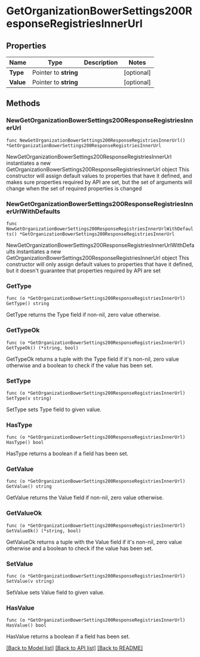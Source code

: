 # GetOrganizationBowerSettings200ResponseRegistriesInnerUrl

## Properties

Name | Type | Description | Notes
------------ | ------------- | ------------- | -------------
**Type** | Pointer to **string** |  | [optional] 
**Value** | Pointer to **string** |  | [optional] 

## Methods

### NewGetOrganizationBowerSettings200ResponseRegistriesInnerUrl

`func NewGetOrganizationBowerSettings200ResponseRegistriesInnerUrl() *GetOrganizationBowerSettings200ResponseRegistriesInnerUrl`

NewGetOrganizationBowerSettings200ResponseRegistriesInnerUrl instantiates a new GetOrganizationBowerSettings200ResponseRegistriesInnerUrl object
This constructor will assign default values to properties that have it defined,
and makes sure properties required by API are set, but the set of arguments
will change when the set of required properties is changed

### NewGetOrganizationBowerSettings200ResponseRegistriesInnerUrlWithDefaults

`func NewGetOrganizationBowerSettings200ResponseRegistriesInnerUrlWithDefaults() *GetOrganizationBowerSettings200ResponseRegistriesInnerUrl`

NewGetOrganizationBowerSettings200ResponseRegistriesInnerUrlWithDefaults instantiates a new GetOrganizationBowerSettings200ResponseRegistriesInnerUrl object
This constructor will only assign default values to properties that have it defined,
but it doesn't guarantee that properties required by API are set

### GetType

`func (o *GetOrganizationBowerSettings200ResponseRegistriesInnerUrl) GetType() string`

GetType returns the Type field if non-nil, zero value otherwise.

### GetTypeOk

`func (o *GetOrganizationBowerSettings200ResponseRegistriesInnerUrl) GetTypeOk() (*string, bool)`

GetTypeOk returns a tuple with the Type field if it's non-nil, zero value otherwise
and a boolean to check if the value has been set.

### SetType

`func (o *GetOrganizationBowerSettings200ResponseRegistriesInnerUrl) SetType(v string)`

SetType sets Type field to given value.

### HasType

`func (o *GetOrganizationBowerSettings200ResponseRegistriesInnerUrl) HasType() bool`

HasType returns a boolean if a field has been set.

### GetValue

`func (o *GetOrganizationBowerSettings200ResponseRegistriesInnerUrl) GetValue() string`

GetValue returns the Value field if non-nil, zero value otherwise.

### GetValueOk

`func (o *GetOrganizationBowerSettings200ResponseRegistriesInnerUrl) GetValueOk() (*string, bool)`

GetValueOk returns a tuple with the Value field if it's non-nil, zero value otherwise
and a boolean to check if the value has been set.

### SetValue

`func (o *GetOrganizationBowerSettings200ResponseRegistriesInnerUrl) SetValue(v string)`

SetValue sets Value field to given value.

### HasValue

`func (o *GetOrganizationBowerSettings200ResponseRegistriesInnerUrl) HasValue() bool`

HasValue returns a boolean if a field has been set.


[[Back to Model list]](../README.md#documentation-for-models) [[Back to API list]](../README.md#documentation-for-api-endpoints) [[Back to README]](../README.md)



